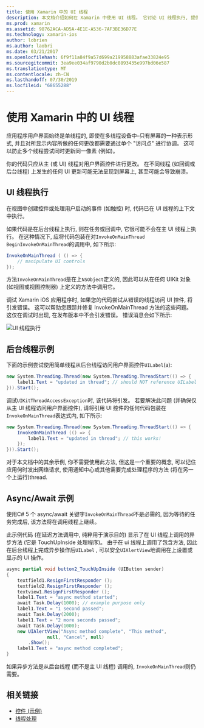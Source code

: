 ```yaml
---
title: 使用 Xamarin 中的 UI 线程
description: 本文档介绍如何在 Xamarin 中使用 UI 线程。 它讨论 UI 线程执行, 提供后台线程示例并检查 async/await。
ms.prod: xamarin
ms.assetid: 98762ACA-AD5A-4E1E-A536-7AF3BE36D77E
ms.technology: xamarin-ios
author: lobrien
ms.author: laobri
ms.date: 03/21/2017
ms.openlocfilehash: 6f9f11a84f9a57d699a219958883afae33824e95
ms.sourcegitcommit: 3ea9ee034af9790d2b0dc0893435e997bd06e587
ms.translationtype: MT
ms.contentlocale: zh-CN
ms.lasthandoff: 07/30/2019
ms.locfileid: "68655288"
---
```

# <a name="working-with-the-ui-thread-in-xamarinios"></a>使用 Xamarin 中的 UI 线程

应用程序用户界面始终是单线程的, 即使在多线程设备中–只有屏幕的一种表示形式, 并且对所显示内容所做的任何更改都需要通过单个 "访问点" 进行协调。 这可以防止多个线程尝试同时更新同一像素 (例如)。

你的代码只应从主 (或 UI) 线程对用户界面控件进行更改。 在不同线程 (如回调或后台线程) 上发生的任何 UI 更新可能无法呈现到屏幕上, 甚至可能会导致崩溃。

## <a name="ui-thread-execution"></a>UI 线程执行

在视图中创建控件或处理用户启动的事件 (如触控) 时, 代码已在 UI 线程的上下文中执行。

如果代码是在后台线程上执行, 则在任务或回调中, 它很可能不会在主 UI 线程上执行。 在这种情况下, 应将代码包装在对`InvokeOnMainThread` `BeginInvokeOnMainThread`的调用中, 如下所示:

```csharp
InvokeOnMainThread ( () => {
    // manipulate UI controls
});
```

方法`InvokeOnMainThread`是在上`NSObject`定义的, 因此可以从在任何 UIKit 对象 (如视图或视图控制器) 上定义的方法中调用它。

调试 Xamarin iOS 应用程序时, 如果您的代码尝试从错误的线程访问 UI 控件, 将引发错误。 这可以帮助您跟踪并修复 InvokeOnMainThread 方法的这些问题。 这仅在调试时出现, 在发布版本中不会引发错误。 错误消息会如下所示:

 ![](ui-thread-images/image10.png "UI 线程执行")

 <a name="Background_Thread_Example" />


## <a name="background-thread-example"></a>后台线程示例

下面的示例尝试使用简单线程从后台线程访问用户界面控件`UILabel`(a):

```csharp
new System.Threading.Thread(new System.Threading.ThreadStart(() => {
    label1.Text = "updated in thread"; // should NOT reference UILabel on background thread!
})).Start();
```

调试`UIKitThreadAccessException`时, 该代码将引发。 若要解决此问题 (并确保仅从主 UI 线程访问用户界面控件), 请将引用 UI 控件的任何代码包装在`InvokeOnMainThread`表达式内, 如下所示:

```csharp
new System.Threading.Thread(new System.Threading.ThreadStart(() => {
    InvokeOnMainThread (() => {
        label1.Text = "updated in thread"; // this works!
    });
})).Start();
```

对于本文档中的其余示例, 你不需要使用此方法, 但这是一个重要的概念, 可以记住应用何时发出网络请求, 使用通知中心或其他需要完成处理程序的方法 (将在另一个上运行)thread.

 <a name="Async_Await_Example" />


## <a name="asyncawait-example"></a>Async/Await 示例

使用C# 5 个 async/await 关键字`InvokeOnMainThread`不是必需的, 因为等待的任务完成后, 该方法将在调用线程上继续。

此示例代码 (在延迟方法调用中, 纯粹用于演示目的) 显示了在 UI 线程上调用的异步方法 (它是 TouchUpInside 处理程序)。 由于在 ui 线程上调用了包含方法, 因此在后台线程上完成异步操作后`UILabel` , 可以安全`UIAlertView`地调用在上设置或显示的 UI 操作。

```csharp
async partial void button2_TouchUpInside (UIButton sender)
{
    textfield1.ResignFirstResponder ();
    textfield2.ResignFirstResponder ();
    textview1.ResignFirstResponder ();
    label1.Text = "async method started";
    await Task.Delay(1000); // example purpose only
    label1.Text = "1 second passed";
    await Task.Delay(2000);
    label1.Text = "2 more seconds passed";
    await Task.Delay(1000);
    new UIAlertView("Async method complete", "This method", 
               null, "Cancel", null)
        .Show();
    label1.Text = "async method completed";
}
```

如果异步方法是从后台线程 (而不是主 UI 线程) 调用的, `InvokeOnMainThread`则仍需要。


## <a name="related-links"></a>相关链接

- [控件 (示例)](https://docs.microsoft.com/samples/xamarin/ios-samples/controls)
- [线程处理](~/ios/app-fundamentals/threading.md)
